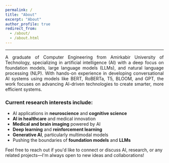 ```yaml
---
permalink: /
title: "About"
excerpt: "About"
author_profile: true
redirect_from:
  - /about/
  - /about.html
---
```


<section id="about">
  <hr> <!-- This will create a line -->
  <p align="justify">
    A graduate of Computer Engineering from Amirkabir University of Technology, specializing in artificial intelligence (AI) with a deep focus on foundation models, large language models (LLMs), and natural language processing (NLP). With hands-on experience in developing conversational AI systems using models like BERT, RoBERTa, T5, BLOOM, and GPT, the work focuses on advancing AI-driven technologies to create smarter, more efficient systems.
  </p>

  <h3>Current research interests include:</h3>
  <ul>
    <li>AI applications in <strong>neuroscience</strong> and <strong>cognitive science</strong></li>
    <li><strong>AI in healthcare</strong> and medical innovation</li>
    <li><strong>Medical and brain imaging</strong> powered by AI</li>
    <li><strong>Deep learning</strong> and <strong>reinforcement learning</strong></li>
    <li><strong>Generative AI</strong>, particularly multimodal models</li>
    <li>Pushing the boundaries of <strong>foundation models</strong> and <strong>LLMs</strong></li>
  </ul>

  <p>
    Feel free to reach out if you'd like to connect or discuss AI, research, or any related projects—I'm always open to new ideas and collaborations!
  </p>
</section>
